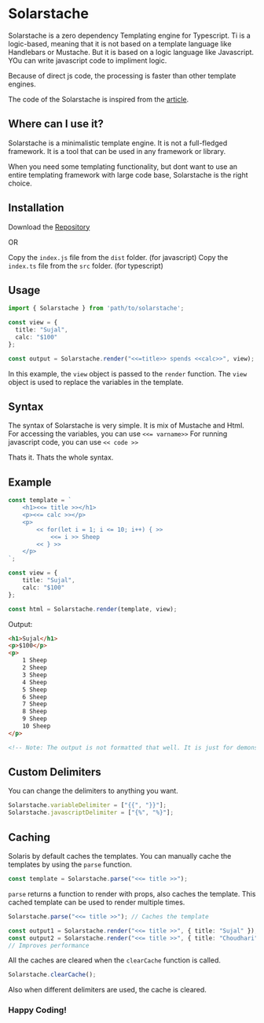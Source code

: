 Solarstache
===========
Solarstache is a zero dependency Templating engine for Typescript.
Ti is a logic-based, meaning that it is not based on a template language like Handlebars or Mustache.
But it is based on a logic language like Javascript. YOu can write javascript code to impliment logic.

Because of direct js code, the processing is faster than other template engines.

The code of the Solarstache is inspired from the [article](https://medium.com/wdstack/understanding-javascript-micro-templating-f37a37b3b40e).
## Where can I use it?
Solarstache is a minimalistic template engine. 
It is not a full-fledged framework. 
It is a tool that can be used in any framework or library.

When you need some templating functionality, but dont want to use an entire templating framework with large code base, 
Solarstache is the right choice.

## Installation
Download the [Repository](https://github.com/SujalChoudhari/Solarstache.git)

OR

Copy the `index.js` file from the `dist` folder. (for javascript)
Copy the `index.ts` file from the `src` folder. (for typescript)


## Usage
```ts
import { Solarstache } from 'path/to/solarstache';

const view = {
  title: "Sujal",
  calc: "$100"
};

const output = Solarstache.render("<<=title>> spends <<calc>>", view);
```

In this example, the `view` object is passed to the `render` function.
The `view` object is used to replace the variables in the template.

## Syntax
The syntax of Solarstache is very simple.
It is mix of Mustache and Html.
For accessing the variables, you can use `<<= varname>>`
For running javascript code, you can use `<< code >>`

Thats it. Thats the whole syntax.

## Example
```ts
const template = `
    <h1><<= title >></h1>
    <p><<= calc >></p>
    <p>
        << for(let i = 1; i <= 10; i++) { >> 
            <<= i >> Sheep
        << } >>
    </p>
`;

const view = {
    title: "Sujal",
    calc: "$100"
};

const html = Solarstache.render(template, view);
```
Output:
```html
<h1>Sujal</h1>
<p>$100</p>
<p>
    1 Sheep
    2 Sheep
    3 Sheep
    4 Sheep
    5 Sheep
    6 Sheep
    7 Sheep
    8 Sheep
    9 Sheep
    10 Sheep
</p>

<!-- Note: The output is not formatted that well. It is just for demonstration. -->
```

## Custom Delimiters
You can change the delimiters to anything you want.
```ts
Solarstache.variableDelimiter = ["{{", "}}"];
Solarstache.javascriptDelimiter = ["{%", "%}"];
```


## Caching
Solaris by default caches the templates.
You can manually cache the templates by using the `parse` function.
```ts
const template = Solarstache.parse("<<= title >>");
``` 
`parse` returns a function to render with props, also caches the template.
This cached template can be used to render multiple times.
```ts
Solarstache.parse("<<= title >>"); // Caches the template

const output1 = Solarstache.render("<<= title >>", { title: "Sujal" }); // Uses the cached template
const output2 = Solarstache.render("<<= title >>", { title: "Choudhari" }); // Uses the cached template
// Improves performance

```

All the caches are cleared when the `clearCache` function is called.
```ts
Solarstache.clearCache();
```
Also when different delimiters are used, the cache is cleared.

### Happy Coding!
